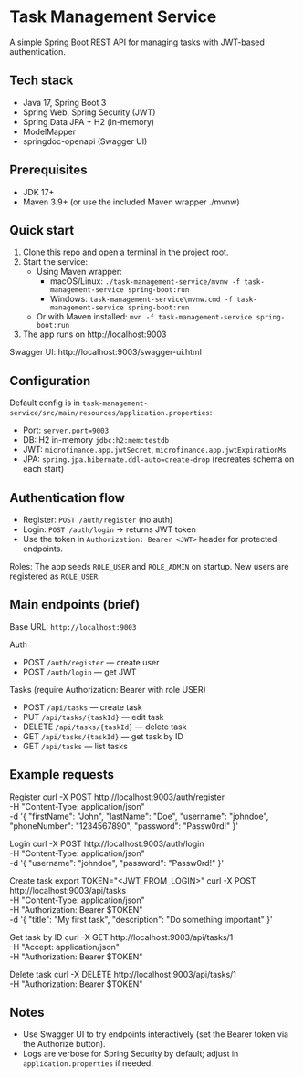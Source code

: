 # Task Management Service

A simple Spring Boot REST API for managing tasks with JWT-based authentication.

## Tech stack
- Java 17, Spring Boot 3
- Spring Web, Spring Security (JWT)
- Spring Data JPA + H2 (in-memory)
- ModelMapper
- springdoc-openapi (Swagger UI)

## Prerequisites
- JDK 17+
- Maven 3.9+ (or use the included Maven wrapper ./mvnw)

## Quick start
1) Clone this repo and open a terminal in the project root.
2) Start the service:
   - Using Maven wrapper:
     - macOS/Linux: `./task-management-service/mvnw -f task-management-service spring-boot:run`
     - Windows: `task-management-service\mvnw.cmd -f task-management-service spring-boot:run`
   - Or with Maven installed: `mvn -f task-management-service spring-boot:run`
3) The app runs on http://localhost:9003

Swagger UI: http://localhost:9003/swagger-ui.html

## Configuration
Default config is in `task-management-service/src/main/resources/application.properties`:
- Port: `server.port=9003`
- DB: H2 in-memory `jdbc:h2:mem:testdb`
- JWT: `microfinance.app.jwtSecret`, `microfinance.app.jwtExpirationMs`
- JPA: `spring.jpa.hibernate.ddl-auto=create-drop` (recreates schema on each start)

## Authentication flow
- Register: `POST /auth/register` (no auth)
- Login: `POST /auth/login` → returns JWT token
- Use the token in `Authorization: Bearer <JWT>` header for protected endpoints.

Roles: The app seeds `ROLE_USER` and `ROLE_ADMIN` on startup. New users are registered as `ROLE_USER`.

## Main endpoints (brief)
Base URL: `http://localhost:9003`

Auth
- POST `/auth/register` — create user
- POST `/auth/login` — get JWT

Tasks (require Authorization: Bearer <JWT> with role USER)
- POST `/api/tasks` — create task
- PUT `/api/tasks/{taskId}` — edit task
- DELETE `/api/tasks/{taskId}` — delete task
- GET `/api/tasks/{taskId}` — get task by ID
- GET `/api/tasks` — list tasks

## Example requests
Register
curl -X POST http://localhost:9003/auth/register \
  -H "Content-Type: application/json" \
  -d '{
        "firstName": "John",
        "lastName": "Doe",
        "username": "johndoe",
        "phoneNumber": "1234567890",
        "password": "Passw0rd!"
      }'

Login
curl -X POST http://localhost:9003/auth/login \
  -H "Content-Type: application/json" \
  -d '{ "username": "johndoe", "password": "Passw0rd!" }'

Create task
export TOKEN="<JWT_FROM_LOGIN>"
curl -X POST http://localhost:9003/api/tasks \
  -H "Content-Type: application/json" \
  -H "Authorization: Bearer $TOKEN" \
  -d '{
        "title": "My first task",
        "description": "Do something important"
      }'

Get task by ID
curl -X GET http://localhost:9003/api/tasks/1 \
  -H "Accept: application/json" \
  -H "Authorization: Bearer $TOKEN"

Delete task
curl -X DELETE http://localhost:9003/api/tasks/1 \
  -H "Authorization: Bearer $TOKEN" 

## Notes
- Use Swagger UI to try endpoints interactively (set the Bearer token via the Authorize button).
- Logs are verbose for Spring Security by default; adjust in `application.properties` if needed.
